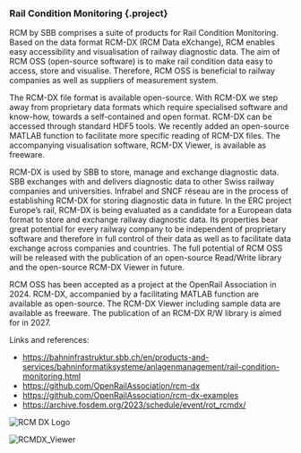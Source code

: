 ### Rail Condition Monitoring {.project}

RCM by SBB comprises a suite of products for Rail Condition Monitoring. Based on the data format RCM-DX (RCM Data eXchange), RCM enables easy accessibility and visualisation of railway diagnostic data. The aim of RCM OSS (open-source software) is to make rail condition data easy to access, store and visualise. Therefore, RCM OSS is beneficial to railway companies as well as suppliers of measurement system.

The RCM-DX file format is available open-source. With RCM-DX we step away from proprietary data formats which require specialised software and know-how, towards a self-contained and open format. RCM-DX can be accessed through standard HDF5 tools. We recently added an open-source MATLAB function to facilitate more specific reading of RCM-DX files. The accompanying visualisation software, RCM-DX Viewer, is available as freeware.

RCM-DX is used by SBB to store, manage and exchange diagnostic data. SBB exchanges with and delivers diagnostic data to other Swiss railway companies and universities. Infrabel and SNCF réseau are in the process of establishing RCM-DX for storing diagnostic data in future.
In the ERC project Europe’s rail, RCM-DX is being evaluated as a candidate for a European data format to store and exchange railway diagnostic data. Its properties bear great potential for every railway company to be independent of proprietary software and therefore in full control of their data as well as to facilitate data exchange across companies and countries. The full potential of RCM OSS will be released with the publication of an open-source Read/Write library and the open-source RCM-DX Viewer in future.

RCM OSS has been accepted as a project at the OpenRail Association in 2024. RCM-DX, accompanied by a facilitating MATLAB function are available as open-source. The RCM-DX Viewer including sample data are available as freeware. The publication of an RCM-DX R/W library is aimed for in 2027.

Links and references:

* https://bahninfrastruktur.sbb.ch/en/products-and-services/bahninformatiksysteme/anlagenmanagement/rail-condition-monitoring.html
* https://github.com/OpenRailAssociation/rcm-dx
* https://github.com/OpenRailAssociation/rcm-dx-examples
* https://archive.fosdem.org/2023/schedule/event/rot_rcmdx/

![RCM DX Logo](https://github.com/user-attachments/assets/7e2ae6ea-fbfb-4b15-bec7-3071a5b8d73d)

![RCMDX_Viewer](https://github.com/user-attachments/assets/7639b828-4a2b-491b-a94a-42655725da02)
